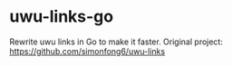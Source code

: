 # uwu-links-go
Rewrite uwu links in Go to make it faster. Original project: https://github.com/simonfong6/uwu-links
